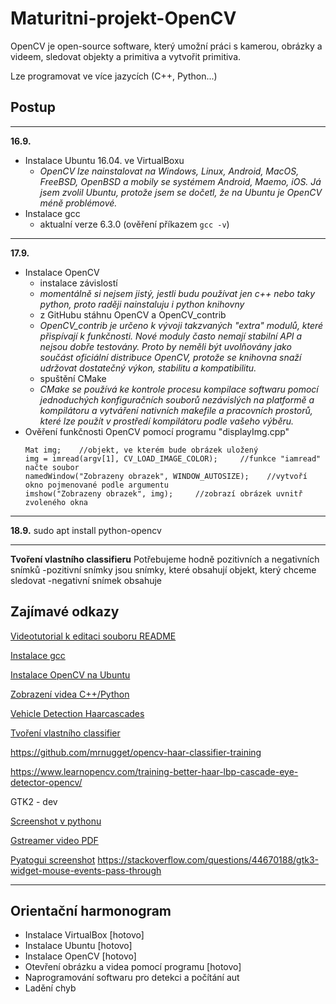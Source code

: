 # Maturitni-projekt-OpenCV
OpenCV je open-source software, který umožní práci s kamerou, obrázky a videem, sledovat objekty a primitiva a vytvořit primitiva.

Lze programovat ve více jazycích (C++, Python...)

## Postup
---
**16.9.**
* Instalace Ubuntu 16.04. ve VirtualBoxu
  - *OpenCV lze nainstalovat na Windows, Linux, Android, MacOS, FreeBSD, OpenBSD a mobily se systémem Android, Maemo, iOS. Já jsem zvolil Ubuntu, protože jsem se dočetl, že na Ubuntu je OpenCV méně problémové.*
* Instalace gcc
  - aktualní verze 6.3.0 (ověření příkazem `gcc -v`)
---  
**17.9.**
* Instalace OpenCV
  - instalace závislostí
  - *momentálně si nejsem jistý, jestli budu používat jen c++ nebo taky python, proto raději nainstaluju i python knihovny*
  - z GitHubu stáhnu OpenCV a OpenCV_contrib
  - *OpenCV_contrib je určeno k vývoji takzvaných "extra" modulů, které přispívají k funkčnosti. Nové moduly často nemají stabilní API a nejsou dobře testovány. Proto by neměli být uvolňovány jako součást oficiální distribuce OpenCV, protože se knihovna snaží udržovat dostatečný výkon, stabilitu a kompatibilitu.*
  - spuštění CMake
  - *CMake se používá ke kontrole procesu kompilace softwaru pomocí jednoduchých konfiguračních souborů nezávislých na platformě a kompilátoru a vytváření nativních makefile a pracovních prostorů, které lze použít v prostředí kompilátoru podle vašeho výběru.*
* Ověření funkčnosti OpenCV pomocí programu "displayImg.cpp"
    ```
    Mat img;    //objekt, ve kterém bude obrázek uložený
    img = imread(argv[1], CV_LOAD_IMAGE_COLOR);     //funkce "iamread" načte soubor
    namedWindow("Zobrazeny obrazek", WINDOW_AUTOSIZE);    //vytvoří okno pojmenované podle argumentu
    imshow("Zobrazeny obrazek", img);     //zobrazí obrázek uvnitř zvoleného okna  
    ```
---    

**18.9.**
sudo apt install python-opencv

---

**Tvoření vlastního classifieru**
Potřebujeme hodně pozitivních a negativních snímků
  -pozitivní snímky jsou snímky, které obsahují objekt, který chceme sledovat
  -negativní snímek obsahuje


## Zajímavé odkazy 
[Videotutorial k editaci souboru README](https://www.youtube.com/watch?v=4UTSEKzsSvM)

[Instalace gcc](https://gist.github.com/application2000/73fd6f4bf1be6600a2cf9f56315a2d91) 

[Instalace OpenCV na Ubuntu](http://www.learnopencv.com/install-opencv3-on-ubuntu/)

[Zobrazení videa C++/Python](https://www.learnopencv.com/read-write-and-display-a-video-using-opencv-cpp-python/)

[Vehicle Detection Haarcascades](https://github.com/andrewssobral/vehicle_detection_haarcascades)

[Tvoření vlastního classifier](http://coding-robin.de/2013/07/22/train-your-own-opencv-haar-classifier.html)

https://github.com/mrnugget/opencv-haar-classifier-training

https://www.learnopencv.com/training-better-haar-lbp-cascade-eye-detector-opencv/

GTK2 - dev

[Screenshot v pythonu](https://gist.github.com/initbrain/6628609)

[Gstreamer video PDF](http://brettviren.github.io/pygst-tutorial-org/pygst-tutorial.pdf)

[Pyatogui screenshot](http://pyautogui.readthedocs.io/en/latest/screenshot.html)
https://stackoverflow.com/questions/44670188/gtk3-widget-mouse-events-pass-through

---

## Orientační harmonogram
- Instalace VirtualBox    [hotovo]
- Instalace Ubuntu    [hotovo]
- Instalace OpenCV    [hotovo]
- Otevření obrázku a videa pomocí programu    [hotovo]
- Naprogramování softwaru pro detekci a počítání aut
- Ladění chyb
